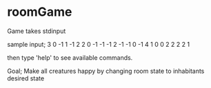 # roomGame

Game takes stdinput

sample input;
3
0 -1 1 -1 2
2 0 -1 -1 -1
2 -1 -1 0 -1
4
1 0
0 2
2 2
2 1

then type 'help' to see available commands.

Goal; Make all creatures happy by changing room state to inhabitants desired state
